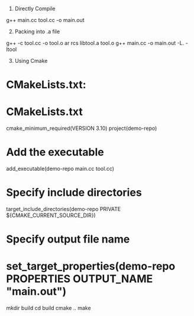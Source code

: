1. Directly Compile

g++ main.cc tool.cc -o main.out

2. Packing into .a file

g++ -c tool.cc -o tool.o
ar rcs libtool.a tool.o
g++ main.cc -o main.out -L. -ltool

3. Using Cmake

CMakeLists.txt:
==============================================================================
# CMakeLists.txt

cmake_minimum_required(VERSION 3.10)
project(demo-repo)

# Add the executable
add_executable(demo-repo main.cc tool.cc)

# Specify include directories
target_include_directories(demo-repo PRIVATE ${CMAKE_CURRENT_SOURCE_DIR})

# Specify output file name
set_target_properties(demo-repo PROPERTIES OUTPUT_NAME "main.out")
==============================================================================

mkdir build
cd build
cmake ..
make